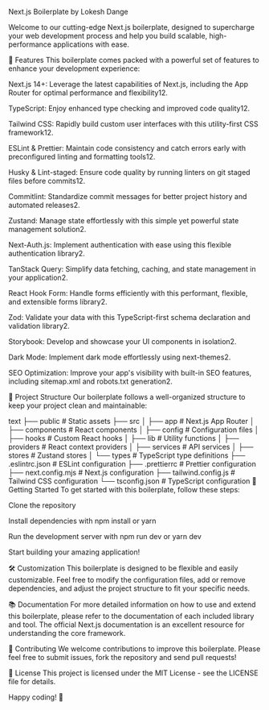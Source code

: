 Next.js Boilerplate by Lokesh Dange

Welcome to our cutting-edge Next.js boilerplate, designed to supercharge your web development process and help you build scalable, high-performance applications with ease.

🚀 Features
This boilerplate comes packed with a powerful set of features to enhance your development experience:

Next.js 14+: Leverage the latest capabilities of Next.js, including the App Router for optimal performance and flexibility12.

TypeScript: Enjoy enhanced type checking and improved code quality12.

Tailwind CSS: Rapidly build custom user interfaces with this utility-first CSS framework12.

ESLint & Prettier: Maintain code consistency and catch errors early with preconfigured linting and formatting tools12.

Husky & Lint-staged: Ensure code quality by running linters on git staged files before commits12.

Commitlint: Standardize commit messages for better project history and automated releases2.

Zustand: Manage state effortlessly with this simple yet powerful state management solution2.

Next-Auth.js: Implement authentication with ease using this flexible authentication library2.

TanStack Query: Simplify data fetching, caching, and state management in your application2.

React Hook Form: Handle forms efficiently with this performant, flexible, and extensible forms library2.

Zod: Validate your data with this TypeScript-first schema declaration and validation library2.

Storybook: Develop and showcase your UI components in isolation2.

Dark Mode: Implement dark mode effortlessly using next-themes2.

SEO Optimization: Improve your app's visibility with built-in SEO features, including sitemap.xml and robots.txt generation2.

📁 Project Structure
Our boilerplate follows a well-organized structure to keep your project clean and maintainable:

text
├── public            # Static assets
├── src
│   ├── app           # Next.js App Router
│   ├── components    # React components
│   ├── config        # Configuration files
│   ├── hooks         # Custom React hooks
│   ├── lib           # Utility functions
│   ├── providers     # React context providers
│   ├── services      # API services
│   ├── stores        # Zustand stores
│   └── types         # TypeScript type definitions
├── .eslintrc.json    # ESLint configuration
├── .prettierrc       # Prettier configuration
├── next.config.mjs   # Next.js configuration
├── tailwind.config.js # Tailwind CSS configuration
└── tsconfig.json     # TypeScript configuration
🚀 Getting Started
To get started with this boilerplate, follow these steps:

Clone the repository

Install dependencies with npm install or yarn

Run the development server with npm run dev or yarn dev

Start building your amazing application!

🛠 Customization
This boilerplate is designed to be flexible and easily customizable. Feel free to modify the configuration files, add or remove dependencies, and adjust the project structure to fit your specific needs.

📚 Documentation
For more detailed information on how to use and extend this boilerplate, please refer to the documentation of each included library and tool. The official Next.js documentation is an excellent resource for understanding the core framework.

🤝 Contributing
We welcome contributions to improve this boilerplate. Please feel free to submit issues, fork the repository and send pull requests!

📄 License
This project is licensed under the MIT License - see the LICENSE file for details.

Happy coding! 🎉
